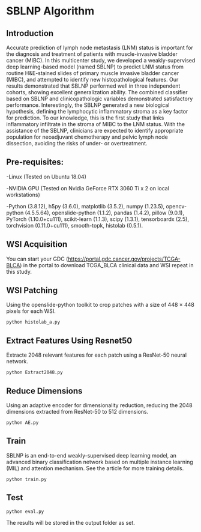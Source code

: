 # SBLNP Algorithm
## Introduction

Accurate prediction of lymph node metastasis (LNM) status is important for the diagnosis and treatment of patients with muscle-invasive bladder cancer (MIBC). In this multicenter study, we developed a weakly-supervised deep learning-based model (named SBLNP) to predict LNM status from routine H&E-stained slides of primary muscle invasive bladder cancer (MIBC), and attempted to identify new histopathological features. Our results demonstrated that SBLNP performed well in three independent cohorts, showing excellent generalization ability. The combined classifier based on SBLNP and clinicopathologic variables demonstrated satisfactory performance. Interestingly, the SBLNP generated a new biological hypothesis, defining the lymphocytic inflammatory stroma as a key factor for prediction. To our knowledge, this is the first study that links inflammatory infiltrate in the stroma of MIBC to the LNM status. With the assistance of the SBLNP, clinicians are expected to identify appropriate population for neoadjuvant chemotherapy and pelvic lymph node dissection, avoiding the risks of under- or overtreatment.

## Pre-requisites:

-Linux (Tested on Ubuntu 18.04)
 
-NVIDIA GPU (Tested on Nvidia GeForce RTX 3060 Ti x 2 on local workstations)
 
-Python (3.8.12), h5py (3.6.0), matplotlib (3.5.2), numpy (1.23.5), opencv-python (4.5.5.64), openslide-python (1.1.2), pandas (1.4.2), pillow (9.0.1), PyTorch (1.10.0+cu111), scikit-learn (1.1.3), scipy (1.3.1),  tensorboardx (2.5), torchvision (0.11.0+cu111), smooth-topk, histolab (0.5.1).

## WSI Acquisition

You can start your GDC (https://portal.gdc.cancer.gov/projects/TCGA-BLCA) in the portal to download TCGA_BLCA clinical data and WSI repeat in this study.

## WSI Patching

Using the openslide-python toolkit to crop patches with a size of 448 × 448 pixels for each WSI.

`python histolab_a.py`

## Extract Features Using Resnet50

Extracte 2048 relevant features for each patch using a ResNet-50 neural network.

`python Extract2048.py`

## Reduce Dimensions

Using an adaptive encoder for dimensionality reduction, reducing the 2048 dimensions extracted from ResNet-50 to 512 dimensions.

`python AE.py`

## Train

SBLNP is an end-to-end weakly-supervised deep learning model, an advanced binary classification network based on multiple instance learning (MIL) and attention mechanism. See the article for more training details.

`python train.py`

## Test

`python eval.py`

The results will be stored in the output folder as set.
